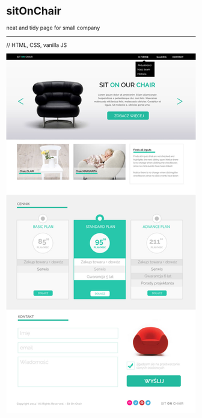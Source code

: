 # sitOnChair
neat and tidy page for small company

---------------------
// HTML, CSS, vanilla JS

<img alt="sitOnChair" src="images/SitOnChair_view.jpg">